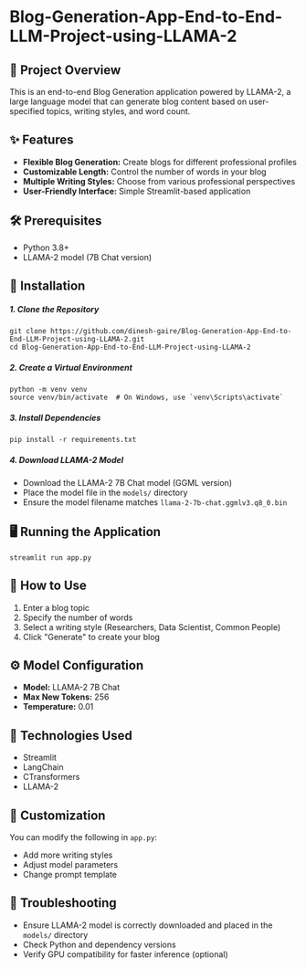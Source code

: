 # Blog-Generation-App-End-to-End-LLM-Project-using-LLAMA-2
## 📝 Project Overview
This is an end-to-end Blog Generation application powered by LLAMA-2, a large language model that can generate blog content based on user-specified topics, writing styles, and word count.
## ✨ Features

* **Flexible Blog Generation:** Create blogs for different professional profiles
* **Customizable Length:** Control the number of words in your blog
* **Multiple Writing Styles:** Choose from various professional perspectives
* **User-Friendly Interface:** Simple Streamlit-based application

## 🛠 Prerequisites

* Python 3.8+
* LLAMA-2 model (7B Chat version)

## 🚀 Installation
##### 1. Clone the Repository
```
git clone https://github.com/dinesh-gaire/Blog-Generation-App-End-to-End-LLM-Project-using-LLAMA-2.git
cd Blog-Generation-App-End-to-End-LLM-Project-using-LLAMA-2
```
##### 2. Create a Virtual Environment
```
python -m venv venv
source venv/bin/activate  # On Windows, use `venv\Scripts\activate`
```
##### 3. Install Dependencies
```
pip install -r requirements.txt
```
##### 4. Download LLAMA-2 Model

* Download the LLAMA-2 7B Chat model (GGML version)
* Place the model file in the `models/` directory
* Ensure the model filename matches `llama-2-7b-chat.ggmlv3.q8_0.bin`

## 🖥 Running the Application
```
streamlit run app.py
```
## 📘 How to Use
1. Enter a blog topic
2. Specify the number of words
3. Select a writing style (Researchers, Data Scientist, Common People)
4. Click "Generate" to create your blog

## ⚙ Model Configuration

* **Model:** LLAMA-2 7B Chat
* **Max New Tokens:** 256
* **Temperature:** 0.01

## 🧰 Technologies Used

* Streamlit
* LangChain
* CTransformers
* LLAMA-2

## 🔧 Customization
You can modify the following in `app.py`:

* Add more writing styles
* Adjust model parameters
* Change prompt template

## 🐛 Troubleshooting

* Ensure LLAMA-2 model is correctly downloaded and placed in the `models/` directory
* Check Python and dependency versions
* Verify GPU compatibility for faster inference (optional)



